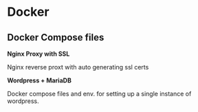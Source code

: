 # Docker
## Docker Compose files

**Nginx Proxy with SSL**

Nginx reverse proxt with auto generating ssl certs 

**Wordpress + MariaDB**

Docker compose files and env. for setting up a single instance of wordpress.
